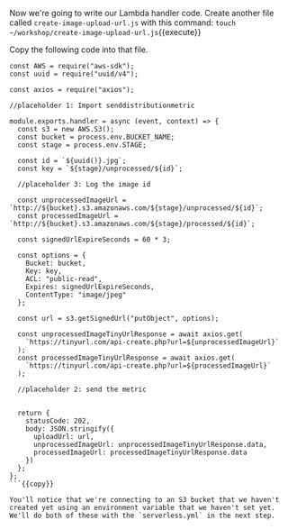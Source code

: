 Now we're going to write our Lambda handler code.
Create another file called `create-image-upload-url.js` with this command: `touch ~/workshop/create-image-upload-url.js`{{execute}}

Copy the following code into that file.


```
const AWS = require("aws-sdk");
const uuid = require("uuid/v4");

const axios = require("axios");

//placeholder 1: Import senddistributionmetric

module.exports.handler = async (event, context) => {
  const s3 = new AWS.S3();
  const bucket = process.env.BUCKET_NAME;
  const stage = process.env.STAGE;

  const id = `${uuid()}.jpg`;
  const key = `${stage}/unprocessed/${id}`;

  //placeholder 3: Log the image id

  const unprocessedImageUrl = `http://${bucket}.s3.amazonaws.com/${stage}/unprocessed/${id}`;
  const processedImageUrl = `http://${bucket}.s3.amazonaws.com/${stage}/processed/${id}`;

  const signedUrlExpireSeconds = 60 * 3;

  const options = {
    Bucket: bucket,
    Key: key,
    ACL: "public-read",
    Expires: signedUrlExpireSeconds,
    ContentType: "image/jpeg"
  };

  const url = s3.getSignedUrl("putObject", options);

  const unprocessedImageTinyUrlResponse = await axios.get(
    `https://tinyurl.com/api-create.php?url=${unprocessedImageUrl}`
  );
  const processedImageTinyUrlResponse = await axios.get(
    `https://tinyurl.com/api-create.php?url=${processedImageUrl}`
  );

  //placeholder 2: send the metric


  return {
    statusCode: 202,
    body: JSON.stringify({
      uploadUrl: url,
      unprocessedImageUrl: unprocessedImageTinyUrlResponse.data,
      processedImageUrl: processedImageTinyUrlResponse.data
    })
  };
};
```{{copy}}

You'll notice that we're connecting to an S3 bucket that we haven't created yet using an environment variable that we haven't set yet. We'll do both of these with the `serverless.yml` in the next step.
